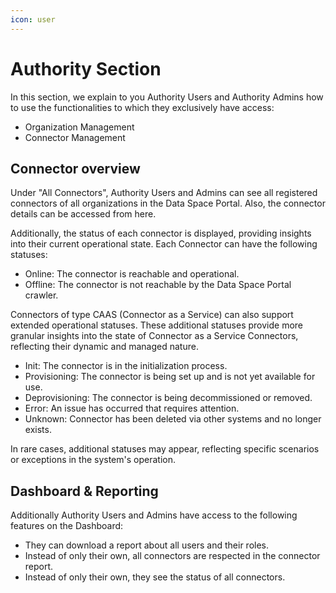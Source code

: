 ```yaml
---
icon: user
---
```


# Authority Section

In this section, we explain to you Authority Users and Authority Admins how to use the functionalities to which they exclusively have access:
* Organization Management
* Connector Management

## Connector overview

Under "All Connectors", Authority Users and Admins can see all registered connectors of all organizations in the Data Space Portal.
Also, the connector details can be accessed from here.

Additionally, the status of each connector is displayed, providing insights into their current operational state. Each Connector can have the following statuses:
- Online: The connector is reachable and operational.
- Offline: The connector is not reachable by the Data Space Portal crawler.

Connectors of type CAAS (Connector as a Service) can also support extended operational statuses. These additional statuses provide more granular insights into the state of Connector as a Service Connectors, reflecting their dynamic and managed nature.
- Init: The connector is in the initialization process.
- Provisioning: The connector is being set up and is not yet available for use.
- Deprovisioning: The connector is being decommissioned or removed.
- Error: An issue has occurred that requires attention.
- Unknown: Connector has been deleted via other systems and no longer exists. 

In rare cases, additional statuses may appear, reflecting specific scenarios or exceptions in the system's operation.

## Dashboard & Reporting

Additionally Authority Users and Admins have access to the following features on the Dashboard:

- They can download a report about all users and their roles.
- Instead of only their own, all connectors are respected in the connector report.
- Instead of only their own, they see the status of all connectors.
